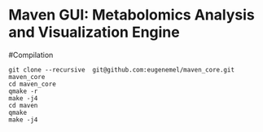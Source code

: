 # Maven GUI: Metabolomics Analysis and Visualization Engine 


#Compilation
```
git clone --recursive  git@github.com:eugenemel/maven_core.git maven_core
cd maven_core
qmake -r
make -j4
cd maven
qmake 
make -j4
```
